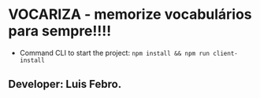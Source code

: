 # VOCARIZA - memorize vocabulários para sempre!!!!

- Command CLI to start the project:
  `npm install && npm run client-install`

## Developer: Luis Febro.
